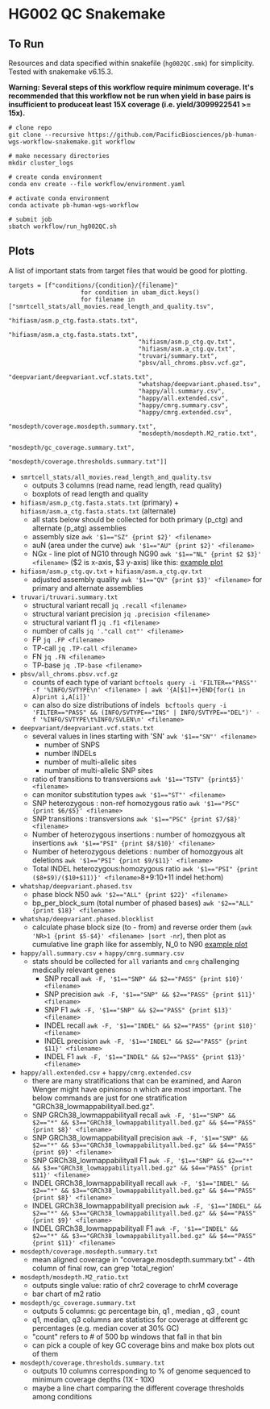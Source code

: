 # HG002 QC Snakemake

## To Run

Resources and data specified within snakefile (`hg002QC.smk`) for simplicity. Tested with snakemake v6.15.3.

**Warning: Several steps of this workflow require minimum coverage. It's recommended that this workflow not be run when yield in base pairs is insufficient to produceat least 15X coverage (i.e. yield/3099922541 >= 15x).**

```text
# clone repo
git clone --recursive https://github.com/PacificBiosciences/pb-human-wgs-workflow-snakemake.git workflow

# make necessary directories
mkdir cluster_logs

# create conda environment
conda env create --file workflow/environment.yaml

# activate conda environment
conda activate pb-human-wgs-workflow

# submit job
sbatch workflow/run_hg002QC.sh
```

## Plots

A list of important stats from target files that would be good for plotting.

```text
targets = [f"conditions/{condition}/{filename}"
                    for condition in ubam_dict.keys()
                    for filename in ["smrtcell_stats/all_movies.read_length_and_quality.tsv",
                                    "hifiasm/asm.p_ctg.fasta.stats.txt",
                                    "hifiasm/asm.a_ctg.fasta.stats.txt",
                                    "hifiasm/asm.p_ctg.qv.txt",
                                    "hifiasm/asm.a_ctg.qv.txt",
                                    "truvari/summary.txt",
                                    "pbsv/all_chroms.pbsv.vcf.gz",
                                    "deepvariant/deepvariant.vcf.stats.txt",
                                    "whatshap/deepvariant.phased.tsv",
                                    "happy/all.summary.csv",
                                    "happy/all.extended.csv",
                                    "happy/cmrg.summary.csv",
                                    "happy/cmrg.extended.csv",
                                    "mosdepth/coverage.mosdepth.summary.txt",
                                    "mosdepth/mosdepth.M2_ratio.txt",
                                    "mosdepth/gc_coverage.summary.txt",
                                    "mosdepth/coverage.thresholds.summary.txt"]]
```

- `smrtcell_stats/all_movies.read_length_and_quality.tsv`
  - outputs 3 columns (read name, read length, read quality)
  - boxplots of read length and quality
- `hifiasm/asm.p_ctg.fasta.stats.txt` (primary) + `hifiasm/asm.a_ctg.fasta.stats.txt` (alternate)
  - all stats below should be collected for both primary (p_ctg) and alternate (p_atg) assemblies
  - assembly size `awk '$1=="SZ" {print $2}' <filename>`
  - auN (area under the curve) `awk '$1=="AU" {print $2}' <filename>`
  - NGx - line plot of NG10 through NG90 `awk '$1=="NL" {print $2 $3}' <filename>` ($2 is x-axis, $3 y-axis) like this: [example plot](http://lh3.github.io/2020/04/08/a-new-metric-on-assembly-contiguity)
- `hifiasm/asm.p_ctg.qv.txt` + `hifiasm/asm.a_ctg.qv.txt`
  - adjusted assembly quality `awk '$1=="QV" {print $3}' <filename>` for primary and alternate assemblies
- `truvari/truvari.summary.txt`
  - structural variant recall `jq .recall <filename>`
  - structural variant precision `jq .precision <filename>`
  - structural variant f1 `jq .f1 <filename>`
  - number of calls `jq '."call cnt"' <filename>`
  - FP `jq .FP <filename>`
  - TP-call `jq .TP-call <filename>`
  - FN `jq .FN <filename>`
  - TP-base `jq .TP-base <filename>`
- `pbsv/all_chroms.pbsv.vcf.gz`
  - counts of each type of variant `bcftools query -i 'FILTER=="PASS"' -f '%INFO/SVTYPE\n' <filename> | awk '{A[$1]++}END{for(i in A)print i,A[i]}'`
  - can also do size distributions of indels ` bcftools query -i 'FILTER=="PASS" && (INFO/SVTYPE=="INS" | INFO/SVTYPE=="DEL")' -f '%INFO/SVTYPE\t%INFO/SVLEN\n' <filename>`
- `deepvariant/deepvariant.vcf.stats.txt`
  - several values in lines starting with 'SN' `awk '$1=="SN"' <filename>`
    - number of SNPS
    - number INDELs
    - number of multi-allelic sites
    - number of multi-allelic SNP sites
  - ratio of transitions to transversions `awk '$1=="TSTV" {print$5}' <filename>`
  - can monitor substitution types `awk '$1=="ST"' <filename>`
  - SNP heterozygous : non-ref homozygous ratio `awk '$1=="PSC" {print $6/$5}' <filename>`
  - SNP transitions : transversions `awk '$1=="PSC" {print $7/$8}' <filename>`
  - Number of heterozygous insertions : number of homozgyous alt insertions `awk '$1=="PSI" {print $8/$10}' <filename>`
  - Number of heterozygous deletions : number of homozgyous alt deletions `awk '$1=="PSI" {print $9/$11}' <filename>`
  - Total INDEL heterozygous:homozygous ratio `awk '$1=="PSI" {print ($8+$9)/($10+$11)}' <filename>`8+9:10+11 indel het:hom)
- `whatshap/deepvariant.phased.tsv`
  - phase block N50 `awk '$2=="ALL" {print $22}' <filename>`
  - bp_per_block_sum (total number of phased bases) `awk '$2=="ALL" {print $18}' <filename>`
- `whatshap/deepvariant.phased.blocklist`
  - calculate phase block size (to - from) and reverse order them (`awk 'NR>1 {print $5-$4}' <filename> |sort -nr`), then plot as cumulative line graph like for assembly, N_0 to N90 [example plot](http://lh3.github.io/2020/04/08/a-new-metric-on-assembly-contiguity)
- `happy/all.summary.csv` + `happy/cmrg.summary.csv`
  - stats should be collected for `all` variants and `cmrg` challenging medically relevant genes
    - SNP recall `awk -F, '$1=="SNP" && $2=="PASS" {print $10}' <filename>`
    - SNP precision `awk -F, '$1=="SNP" && $2=="PASS" {print $11}' <filename>`
    - SNP F1 `awk -F, '$1=="SNP" && $2=="PASS" {print $13}' <filename>`
    - INDEL recall `awk -F, '$1=="INDEL" && $2=="PASS" {print $10}' <filename>`
    - INDEL precision `awk -F, '$1=="INDEL" && $2=="PASS" {print $11}' <filename>`
    - INDEL F1 `awk -F, '$1=="INDEL" && $2=="PASS" {print $13}' <filename>`
- `happy/all.extended.csv` + `happy/cmrg.extended.csv`
  - there are many stratifications that can be examined, and Aaron Wenger might have opinionso n which are most important. The below commands are just for one stratification "GRCh38_lowmappabilityall.bed.gz".
  - SNP GRCh38_lowmappabilityall recall `awk -F, '$1=="SNP" && $2=="*" && $3=="GRCh38_lowmappabilityall.bed.gz" && $4=="PASS" {print $8}' <filename>`
  - SNP GRCh38_lowmappabilityall precision `awk -F, '$1=="SNP" && $2=="*" && $3=="GRCh38_lowmappabilityall.bed.gz" && $4=="PASS" {print $9}' <filename>`
  - SNP GRCh38_lowmappabilityall F1 `awk -F, '$1=="SNP" && $2=="*" && $3=="GRCh38_lowmappabilityall.bed.gz" && $4=="PASS" {print $11}' <filename>` 
  - INDEL GRCh38_lowmappabilityall recall `awk -F, '$1=="INDEL" && $2=="*" && $3=="GRCh38_lowmappabilityall.bed.gz" && $4=="PASS" {print $8}' <filename>`
  - INDEL GRCh38_lowmappabilityall precision `awk -F, '$1=="INDEL" && $2=="*" && $3=="GRCh38_lowmappabilityall.bed.gz" && $4=="PASS" {print $9}' <filename>`
  - INDEL GRCh38_lowmappabilityall F1 `awk -F, '$1=="INDEL" && $2=="*" && $3=="GRCh38_lowmappabilityall.bed.gz" && $4=="PASS" {print $11}' <filename>`
- `mosdepth/coverage.mosdepth.summary.txt`
  - mean aligned coverage in "coverage.mosdepth.summary.txt" - 4th column of final row, can grep 'total_region'
- `mosdepth/mosdepth.M2_ratio.txt`
  - outputs single value: ratio of chr2 coverage to chrM coverage
  - bar chart of m2 ratio
- `mosdepth/gc_coverage.summary.txt`
  - outputs 5 columns: gc percentage bin, q1 , median , q3 , count
  - q1, median, q3 columns are statistics for coverage at different gc percentages (e.g. median cover at 30% GC)
  - "count" refers to # of 500 bp windows that fall in that bin
  - can pick a couple of key GC coverage bins and make box plots out of them
- `mosdepth/coverage.thresholds.summary.txt`
  - outputs 10 columns corresponding to % of genome sequenced to minimum coverage depths (1X - 10X)
  - maybe a line chart comparing the different coverage thresholds among conditions